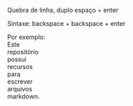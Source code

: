 Quebra de linha, duplo espaço + enter

Sintaxe: backspace + backspace + enter

Por exemplo:  
Este  
repositório  
possui  
recursos  
para  
escrever  
arquivos  
markdown.